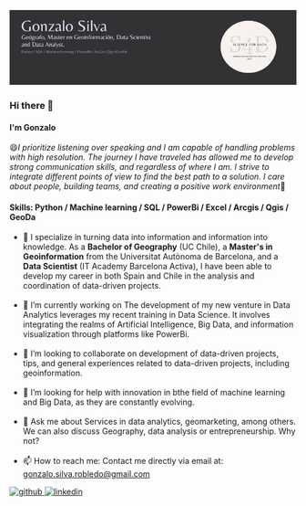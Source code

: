 ![Tarjeta GitHub](https://raw.githubusercontent.com/Gonzasilva2022/imagenes/main/tarjeta_github.png)




### Hi there 👋
#### I'm Gonzalo<br>

😄*I prioritize listening over speaking and I am capable of handling problems with high resolution. The journey I have traveled has allowed me to develop strong communication skills, and regardless of where I am. I strive to integrate different points of view to find the best path to a solution. I care about people, building teams, and creating a positive work environment*🚀

#### Skills: Python / Machine learning / SQL / PowerBi / Excel / Arcgis / Qgis / GeoDa

- 🌱  I specialize in turning data into information and information into knowledge. As a **Bachelor of Geography** (UC Chile), a **Master's in Geoinformation** from the Universitat Autònoma de Barcelona, and a **Data Scientist** (IT Academy Barcelona Activa), I have been able to develop my career in both Spain and Chile in the analysis and coordination of data-driven projects.<br><br>
- 🔭 I’m currently working on The development of my new venture in Data Analytics leverages my recent training in Data Science. It involves integrating the realms of Artificial Intelligence, Big Data, and information visualization through platforms like PowerBi.<br><br>
- 👯 I’m looking to collaborate on development of data-driven projects, tips, and general experiences related to data-driven projects, including geoinformation.<br><br>
- 🤔 I’m looking for help with innovation in bthe field of machine learning and Big Data, as they are constantly evolving.<br><br>
- 💬 Ask me about Services in data analytics, geomarketing, among others. We can also discuss Geography, data analysis or entrepreneurship. Why not?<br><br>
- 📫 How to reach me: Contact me directly via email at:<br>gonzalo.silva.robledo@gmail.com

<a href="https://github.com/Gonzasilva2022">
  <img src="https://cdn.jsdelivr.net/npm/simple-icons@3.0.1/icons/github.svg" alt="github" height="40">
</a>

<a href="https://www.linkedin.com/in/gonzasilva/">
  <img src="https://cdn.jsdelivr.net/npm/simple-icons@3.0.1/icons/linkedin.svg" alt="linkedin" height="40">
</a>
  





